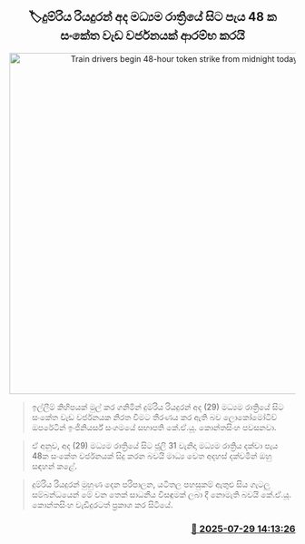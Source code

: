 <p align='center'><b><h2 align='center' title='Train drivers begin 48-hour token strike from midnight today'>🏷දුම්රිය රියදුරන් අද මධ්‍යම රාත්‍රියේ සිට පැය 48 ක සංකේත වැඩ වර්ජනයක් ආරම්භ කරයි</h2></b></p>
<p align='center'><img src='https://helakuru.sgp1.cdn.digitaloceanspaces.com/esana/images/lib/trainjaffna.jpg' width='600' alt='Train drivers begin 48-hour token strike from midnight today'></p>

> ඉල්ලීම් කිහිපයක් මුල් කර ගනිමින් දුම්රිය රියදුරන් අද (29) මධ්‍යම රාත්‍රියේ සිට සංකේත වැඩ වර්ජනයක නිරත වීමට තීරණය කර ඇති බව ලොකෝමෝටිව් ඔපරේටින් ඉංජිනියර්ස් සංගමයේ සභාපති කේ.ඒ.යූ. කොන්තසිංහ පවසනවා.

> ඒ අනුව, අද (29) මධ්‍යම රාත්‍රියේ සිට ජූලි 31 වැනිදා මධ්‍යම රාත්‍රිය දක්වා පැය 48ක සංකේත වර්ජනයක් සිදු කරන බවයි මාධ්‍ය වෙත අදහස් දක්වමින් ඔහු සඳහන් කළේ.

> දුම්රිය රියදුරන් මුහුණ දෙන පරිපාලන, යටිතල පහසුකම් ඇතුළු සිය ගැටලු සම්බන්ධයෙන් මේ වන තෙක් සාධනීය විසඳුමක් ලබා දී නොමැති බවයි කේ.ඒ.යූ. කොන්තසිංහ වැඩිදුරටත් ප්‍රකාශ කර සිටියේ.



<h3 align='right'><a href='https://www.helakuru.lk/esana/p/112258/'>📅 2025-07-29 14:13:26</a></h3>
